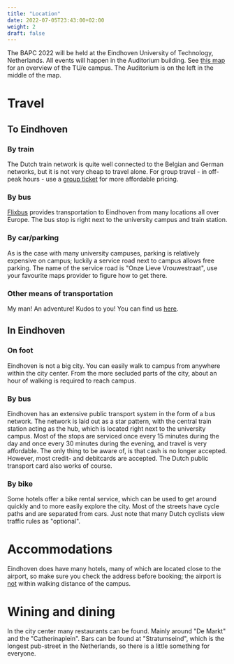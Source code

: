 ```yaml
---
title: "Location"
date: 2022-07-05T23:43:00+02:00
weight: 2
draft: false
---
```


The BAPC 2022 will be held at the Eindhoven University of Technology, Netherlands.
All events will happen in the Auditorium building. See [this map](https://assets.tue.nl/fileadmin/tue/Afbeeldingen/TUe_Map_2022.pdf)
for an overview of the TU/e campus. The Auditorium is on the left in the middle of the map.

# Travel

## To Eindhoven

### By train

The Dutch train network is quite well connected to the Belgian and German networks, but it is not very cheap to travel alone. For group travel - in off-peak hours - use a [group ticket](https://www.ns.nl/producten/en/meest-gekocht/p/groepsticket-daluren) for more affordable pricing.

### By bus

[Flixbus](https://www.flixbus.co.uk/) provides transportation to Eindhoven from many locations all over Europe. The bus stop is right next to the university campus and train station.

### By car/parking

As is the case with many university campuses, parking is relatively expensive on campus; luckily a service road next to campus allows free parking. The name of the service road is "Onze Lieve Vrouwestraat", use your favourite maps provider to figure how to get there.

### Other means of transportation

My man! An adventure! Kudos to you! You can find us [here](https://goo.gl/maps/Thun6eNwqPk).

## In Eindhoven

### On foot

Eindhoven is not a big city. You can easily walk to campus from anywhere within the city center. From the more secluded parts of the city, about an hour of walking is required to reach campus.

### By bus

Eindhoven has an extensive public transport system in the form of a bus network. The network is laid out as a star pattern, with the central train station acting as the hub, which is located right next to the university campus. Most of the stops are serviced once every 15 minutes during the day and once every 30 minutes during the evening, and travel is very affordable. The only thing to be aware of, is that cash is no longer accepted. However, most credit- and debitcards are accepted. The Dutch public transport card also works of course.

### By bike

Some hotels offer a bike rental service, which can be used to get around quickly and to more easily explore the city. Most of the streets have cycle paths and are separated from cars. Just note that many Dutch cyclists view traffic rules as "optional".

# Accommodations

Eindhoven does have many hotels, many of which are located close to the airport, so make sure you check the address before booking; the airport is <u>not</u> within walking distance of the campus.

# Wining and dining

In the city center many restaurants can be found. Mainly around "De Markt" and the "Catherinaplein". Bars can be found at "Stratumseind", which is the longest pub-street in the Netherlands, so there is a little something for everyone.
